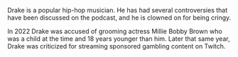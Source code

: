Drake is a popular hip-hop musician. He has had several controversies that have been discussed on the podcast, and he is clowned on for being cringy.

In 2022 Drake was accused of grooming actress Millie Bobby Brown who was a child at the time and 18 years younger than him. Later that same year, Drake was criticized for streaming sponsored gambling content on Twitch.